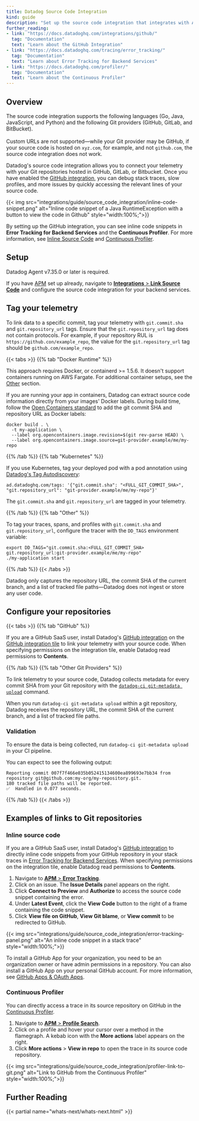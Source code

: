 ```yaml
---
title: Datadog Source Code Integration
kind: guide
description: "Set up the source code integration that integrates with APM to link your telemetry with your backend services' repositories and generate inline code snippets."
further_reading:
- link: "https://docs.datadoghq.com/integrations/github/"
  tag: "Documentation"
  text: "Learn about the GitHub Integration"
- link: "https://docs.datadoghq.com/tracing/error_tracking/"
  tag: "Documentation"
  text: "Learn about Error Tracking for Backend Services"
- link: "https://docs.datadoghq.com/profiler/"
  tag: "Documentation"
  text: "Learn about the Continuous Profiler"
---
```


## Overview

<div class="alert alert-info">
The source code integration supports the following languages (Go, Java, JavaScript, and Python) and the following Git providers (GitHub, GitLab, and BitBucket).</br></br> Custom URLs are not supported—while your Git provider may be GitHub, if your source code is hosted on <code>xyz.com</code>, for example, and not <code>github.com</code>, the source code integration does not work.
</div>

Datadog's source code integration allows you to connect your telemetry with your Git repositories hosted in GitHub, GitLab, or Bitbucket. Once you have enabled the [GitHub integration][5], you can debug stack traces, slow profiles, and more issues by quickly accessing the relevant lines of your source code.

{{< img src="integrations/guide/source_code_integration/inline-code-snippet.png" alt="Inline code snippet of a Java RuntimeException with a button to view the code in Github" style="width:100%;">}}

By setting up the GitHub integration, you can see inline code snippets in **Error Tracking for Backend Services** and the **Continuous Profiler**. For more information, see [Inline Source Code](#inline-source-code) and [Continuous Profiler](#continuous-profiler).

## Setup

Datadog Agent v7.35.0 or later is required.

If you have [APM][6] set up already, navigate to [**Integrations** > **Link Source Code**][7] and configure the source code integration for your backend services.

## Tag your telemetry

To link data to a specific commit, tag your telemetry with `git.commit.sha` and `git.repository_url` tags. Ensure that the `git.repository_url` tag does not contain protocols. For example, if your repository RUL is `https://github.con/example_repo`, the value for the `git.repository_url` tag should be `github.com/example_repo`.

{{< tabs >}}
{{% tab "Docker Runtime" %}}

<div class="alert alert-warning">
This approach requires Docker, or containerd >= 1.5.6. It doesn't support containers running on AWS Fargate.
For additional container setups, see the <a href="https://docs.datadoghq.com/integrations/guide/source-code-integration/?tab=other#tag-your-telemetry">Other</a> section.
</div>

If you are running your app in containers, Datadog can extract source code information directly from your images' Docker labels. During build time, follow the [Open Containers standard][1] to add the git commit SHA and repository URL as Docker labels:

```
docker build . \
  -t my-application \
  --label org.opencontainers.image.revision=$(git rev-parse HEAD) \
  --label org.opencontainers.image.source=git-provider.example/me/my-repo
```

[1]: https://github.com/opencontainers/image-spec/blob/859973e32ccae7b7fc76b40b762c9fff6e912f9e/annotations.md#pre-defined-annotation-keys
{{% /tab %}}
{{% tab "Kubernetes" %}}

If you use Kubernetes, tag your deployed pod with a pod annotation using [Datadog's Tag Autodiscovery][1]:

```
ad.datadoghq.com/tags: '{"git.commit.sha": "<FULL_GIT_COMMIT_SHA>", "git.repository_url": "git-provider.example/me/my-repo"}'
```

The `git.commit.sha` and `git.repository_url` are tagged in your telemetry.

[1]: https://docs.datadoghq.com/agent/kubernetes/tag/?tab=containerizedagent#tag-autodiscovery
{{% /tab %}}
{{% tab "Other" %}}

To tag your traces, spans, and profiles with `git.commit.sha` and `git.repository_url`, configure the tracer with the `DD_TAGS` environment variable:

```
export DD_TAGS="git.commit.sha:<FULL_GIT_COMMIT_SHA> git.repository_url:git-provider.example/me/my-repo"
./my-application start
```

{{% /tab %}}
{{< /tabs >}}

Datadog only captures the repository URL, the commit SHA of the current branch, and a list of tracked file paths—Datadog does not ingest or store any user code.

## Configure your repositories

{{< tabs >}}
{{% tab "GitHub" %}}

If you are a GitHub SaaS user, install Datadog's [GitHub integration][1] on the [GitHub integration tile][2] to link your telemetry with your source code. When specifying permissions on the integration tile, enable Datadog read permissions to **Contents**.

[1]: https://docs.datadoghq.com/integrations/github/
[2]: https://app.datadoghq.com/integrations/github/
{{% /tab %}}
{{% tab "Other Git Providers" %}}

To link telemetry to your source code, Datadog collects metadata for every commit SHA from your Git repository with the [`datadog-ci git-metadata upload`][1] command.

When you run `datadog-ci git-metadata upload` within a git repository, Datadog receives the repository URL, the commit SHA of the current branch, and a list of tracked file paths.

### Validation

To ensure the data is being collected, run `datadog-ci git-metadata upload` in your CI pipeline.

You can expect to see the following output:

```
Reporting commit 007f7f466e035b052415134600ea899693e7bb34 from repository git@github.com:my-org/my-repository.git.
180 tracked file paths will be reported.
✅  Handled in 0.077 seconds.
```

[1]: https://github.com/DataDog/datadog-ci/tree/master/src/commands/git-metadata
{{% /tab %}}
{{< /tabs >}}

## Examples of links to Git repositories

### Inline source code

If you are a GitHub SaaS user, install Datadog's [GitHub integration][2] to directly inline code snippets from your GitHub repository in your stack traces in [Error Tracking for Backend Services][8]. When specifying permissions on the integration tile, enable Datadog read permissions to **Contents**.

1. Navigate to [**APM** > **Error Tracking**][1].
2. Click on an issue. The **Issue Details** panel appears on the right.
3. Click **Connect to Preview** and **Authorize** to access the source code snippet containing the error.
4. Under **Latest Event**, click the **View Code** button to the right of a frame containing the code snippet.
5. Click **View file on GitHub**, **View Git blame**, or **View commit** to be redirected to GitHub.

{{< img src="integrations/guide/source_code_integration/error-tracking-panel.png" alt="An inline code snippet in a stack trace" style="width:100%;">}}

To install a GitHub App for your organization, you need to be an organization owner or have admin permissions in a repository. You can also install a GitHub App on your personal GitHub account. For more information, see [GitHub Apps & OAuth Apps][3].

### Continuous Profiler

You can directly access a trace in its source repository on GitHub in the [Continuous Profiler][4].

1. Navigate to [**APM** > **Profile Search**][9].
2. Click on a profile and hover your cursor over a method in the flamegraph. A kebab icon with the **More actions** label appears on the right.
3. Click **More actions** > **View in repo** to open the trace in its source code repository.

{{< img src="integrations/guide/source_code_integration/profiler-link-to-git.png" alt="Link to GitHub from the Continuous Profiler" style="width:100%;">}}

## Further Reading

{{< partial name="whats-next/whats-next.html" >}}

[1]: https://app.datadoghq.com/apm/error-tracking
[2]: https://app.datadoghq.com/integrations/github/
[3]: https://docs.github.com/en/developers/apps/getting-started-with-apps/about-apps
[4]: /profiler/search_profiles/
[5]: /integrations/github/
[6]: /tracing/
[7]: https://app.datadoghq.com/source-code/setup/apm
[8]: /tracing/error_tracking/
[9]: https://app.datadoghq.com/profiling/search
